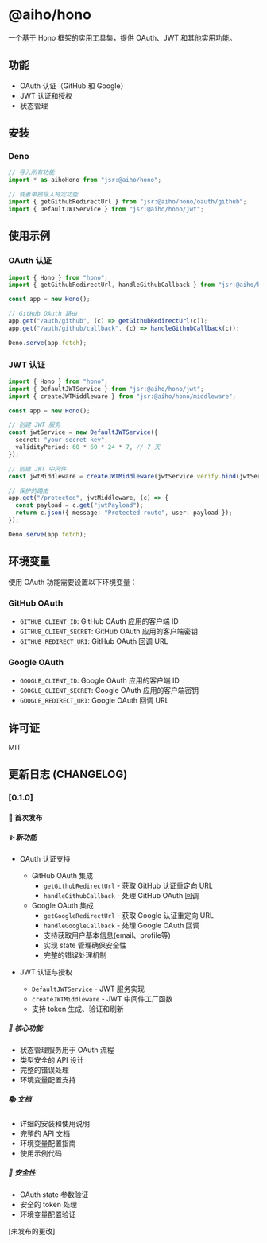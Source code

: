 # @aiho/hono

一个基于 Hono 框架的实用工具集，提供 OAuth、JWT 和其他实用功能。

## 功能

- OAuth 认证（GitHub 和 Google）
- JWT 认证和授权
- 状态管理

## 安装

### Deno

```ts
// 导入所有功能
import * as aihoHono from "jsr:@aiho/hono";

// 或者单独导入特定功能
import { getGithubRedirectUrl } from "jsr:@aiho/hono/oauth/github";
import { DefaultJWTService } from "jsr:@aiho/hono/jwt";
```

## 使用示例

### OAuth 认证

```ts
import { Hono } from "hono";
import { getGithubRedirectUrl, handleGithubCallback } from "jsr:@aiho/hono/oauth/github";

const app = new Hono();

// GitHub OAuth 路由
app.get("/auth/github", (c) => getGithubRedirectUrl(c));
app.get("/auth/github/callback", (c) => handleGithubCallback(c));

Deno.serve(app.fetch);
```

### JWT 认证

```ts
import { Hono } from "hono";
import { DefaultJWTService } from "jsr:@aiho/hono/jwt";
import { createJWTMiddleware } from "jsr:@aiho/hono/middleware";

const app = new Hono();

// 创建 JWT 服务
const jwtService = new DefaultJWTService({
  secret: "your-secret-key",
  validityPeriod: 60 * 60 * 24 * 7, // 7 天
});

// 创建 JWT 中间件
const jwtMiddleware = createJWTMiddleware(jwtService.verify.bind(jwtService));

// 保护的路由
app.get("/protected", jwtMiddleware, (c) => {
  const payload = c.get("jwtPayload");
  return c.json({ message: "Protected route", user: payload });
});

Deno.serve(app.fetch);
```

## 环境变量

使用 OAuth 功能需要设置以下环境变量：

### GitHub OAuth

- `GITHUB_CLIENT_ID`: GitHub OAuth 应用的客户端 ID
- `GITHUB_CLIENT_SECRET`: GitHub OAuth 应用的客户端密钥
- `GITHUB_REDIRECT_URI`: GitHub OAuth 回调 URL

### Google OAuth

- `GOOGLE_CLIENT_ID`: Google OAuth 应用的客户端 ID
- `GOOGLE_CLIENT_SECRET`: Google OAuth 应用的客户端密钥
- `GOOGLE_REDIRECT_URI`: Google OAuth 回调 URL

## 许可证

MIT

## 更新日志 (CHANGELOG)

### [0.1.0]

#### 🎉 首次发布

##### ✨ 新功能
- OAuth 认证支持
  - GitHub OAuth 集成
    - `getGithubRedirectUrl` - 获取 GitHub 认证重定向 URL
    - `handleGithubCallback` - 处理 GitHub OAuth 回调
  - Google OAuth 集成
    - `getGoogleRedirectUrl` - 获取 Google 认证重定向 URL
    - `handleGoogleCallback` - 处理 Google OAuth 回调
    - 支持获取用户基本信息(email、profile等)
    - 实现 state 管理确保安全性
    - 完整的错误处理机制

- JWT 认证与授权
  - `DefaultJWTService` - JWT 服务实现
  - `createJWTMiddleware` - JWT 中间件工厂函数
  - 支持 token 生成、验证和刷新

##### 🔧 核心功能
- 状态管理服务用于 OAuth 流程
- 类型安全的 API 设计
- 完整的错误处理
- 环境变量配置支持

##### 📚 文档
- 详细的安装和使用说明
- 完整的 API 文档
- 环境变量配置指南
- 使用示例代码

##### 🔐 安全性
- OAuth state 参数验证
- 安全的 token 处理
- 环境变量配置验证

[未发布的更改]

